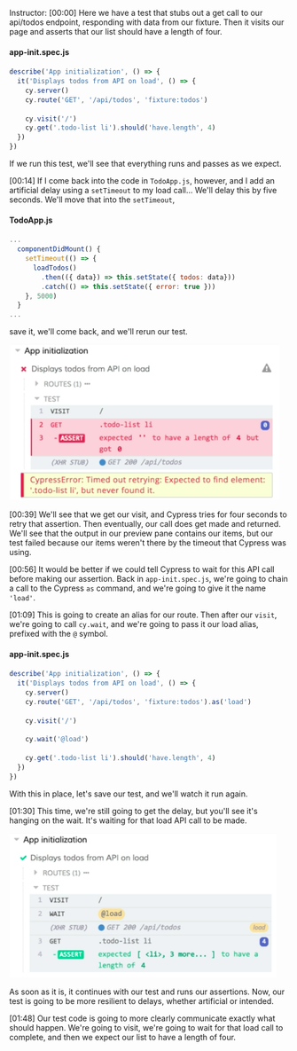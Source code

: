 Instructor: [00:00] Here we have a test that stubs out a get call to our api/todos endpoint, responding with data from our fixture. Then it visits our page and asserts that our list should have a length of four. 

#### app-init.spec.js
```javascript
describe('App initialization', () => {
  it('Displays todos from API on load', () => {
    cy.server()
    cy.route('GET', '/api/todos', 'fixture:todos')

    cy.visit('/')
    cy.get('.todo-list li').should('have.length', 4)
  })
})
```

If we run this test, we'll see that everything runs and passes as we expect. 

[00:14] If I come back into the code in `TodoApp.js`, however, and I add an artificial delay using a `setTimeout` to my load call... We'll delay this by five seconds. We'll move that into the `setTimeout`, 

#### TodoApp.js
```javascript
...
  componentDidMount() {
    setTimeout(() => {
      loadTodos()
        .then(({ data}) => this.setState({ todos: data}))
        .catch(() => this.setState({ error: true }))
    }, 5000)
  }
...
```

save it, we'll come back, and we'll rerun our test. 

![test with 5s delay](../images/cypress-wait-for-xhr-responses-in-a-cypress-test-test-with-5s-delay.png)

[00:39] We'll see that we get our visit, and Cypress tries for four seconds to retry that assertion. Then eventually, our call does get made and returned. We'll see that the output in our preview pane contains our items, but our test failed because our items weren't there by the timeout that Cypress was using. 

[00:56] It would be better if we could tell Cypress to wait for this API call before making our assertion. Back in `app-init.spec.js`, we're going to chain a call to the Cypress `as` command, and we're going to give it the name `'load'`. 

[01:09] This is going to create an alias for our route. Then after our `visit`, we're going to call `cy.wait`, and we're going to pass it our load alias, prefixed with the `@` symbol. 

#### app-init.spec.js
```javascript
describe('App initialization', () => {
  it('Displays todos from API on load', () => {
    cy.server()
    cy.route('GET', '/api/todos', 'fixture:todos').as('load')

    cy.visit('/')

    cy.wait('@load')

    cy.get('.todo-list li').should('have.length', 4)
  })
})
```

With this in place, let's save our test, and we'll watch it run again. 

[01:30] This time, we're still going to get the delay, but you'll see it's hanging on the wait. It's waiting for that load API call to be made. 

![waiting for load api](../images/cypress-wait-for-xhr-responses-in-a-cypress-test-waiting-for-load-api.png)

As soon as it is, it continues with our test and runs our assertions. Now, our test is going to be more resilient to delays, whether artificial or intended. 

[01:48] Our test code is going to more clearly communicate exactly what should happen. We're going to visit, we're going to wait for that load call to complete, and then we expect our list to have a length of four.